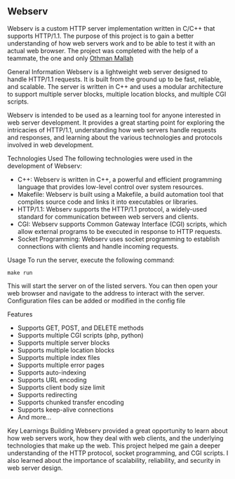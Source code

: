 ## Webserv
Webserv is a custom HTTP server implementation written in C/C++ that supports HTTP/1.1. The purpose of this project is to gain a better understanding of how web servers work and to be able to test it with an actual web browser. The project was completed with the help of a teammate, the one and only <a href="https://github.com/otmallah">Othman Mallah</a>
<br>

General Information
Webserv is a lightweight web server designed to handle HTTP/1.1 requests. It is built from the ground up to be fast, reliable, and scalable. The server is written in C++ and uses a modular architecture to support multiple server blocks, multiple location blocks, and multiple CGI scripts.

Webserv is intended to be used as a learning tool for anyone interested in web server development. It provides a great starting point for exploring the intricacies of HTTP/1.1, understanding how web servers handle requests and responses, and learning about the various technologies and protocols involved in web development.

Technologies Used
The following technologies were used in the development of Webserv:

- C++: Webserv is written in C++, a powerful and efficient programming language that provides low-level control over system resources.
- Makefile: Webserv is built using a Makefile, a build automation tool that compiles source code and links it into executables or libraries.
- HTTP/1.1: Webserv supports the HTTP/1.1 protocol, a widely-used standard for communication between web servers and clients.
- CGI: Webserv supports Common Gateway Interface (CGI) scripts, which allow external programs to be executed in response to HTTP requests.
- Socket Programming: Webserv uses socket programming to establish connections with clients and handle incoming requests.

Usage
To run the server, execute the following command:

<code>make run</code>

This will start the server on of the listed servers. You can then open your web browser and navigate to the address to interact with the server. Configuration files can be added or modified in the config file

Features
- Supports GET, POST, and DELETE methods
- Supports multiple CGI scripts (php, python)
- Supports multiple server blocks
- Supports multiple location blocks
- Supports multiple index files
- Supports multiple error pages
- Supports auto-indexing
- Supports URL encoding
- Supports client body size limit
- Supports redirecting
- Supports chunked transfer encoding
- Supports keep-alive connections
- And more...

Key Learnings
Building Webserv provided a great opportunity to learn about how web servers work, how they deal with web clients, and the underlying technologies that make up the web. This project helped me gain a deeper understanding of the HTTP protocol, socket programming, and CGI scripts. I also learned about the importance of scalability, reliability, and security in web server design.
